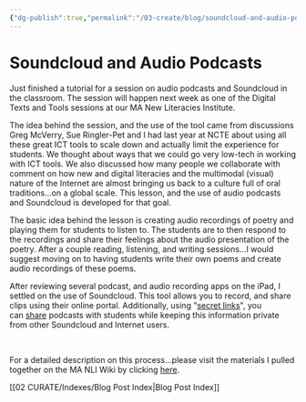 ```yaml
---
{"dg-publish":true,"permalink":"/03-create/blog/soundcloud-and-audio-podcasts/","title":"Soundcloud and Audio Podcasts","tags":["education","icts","ipads","new-literacies","podcasting","soundcloud","technology"]}
---
```


# Soundcloud and Audio Podcasts

Just finished a tutorial for a session on audio podcasts and Soundcloud in the classroom. The session will happen next week as one of the Digital Texts and Tools sessions at our MA New Literacies Institute.

The idea behind the session, and the use of the tool came from discussions Greg McVerry, Sue Ringler-Pet and I had last year at NCTE about using all these great ICT tools to scale down and actually limit the experience for students. We thought about ways that we could go very low-tech in working with ICT tools. We also discussed how many people we collaborate with comment on how new and digital literacies and the multimodal (visual) nature of the Internet are almost bringing us back to a culture full of oral traditions...on a global scale. This lesson, and the use of audio podcasts and Soundcloud is developed for that goal.

The basic idea behind the lesson is creating audio recordings of poetry and playing them for students to listen to. The students are to then respond to the recordings and share their feelings about the audio presentation of the poetry. After a couple reading, listening, and writing sessions...I would suggest moving on to having students write their own poems and create audio recordings of these poems.

After reviewing several podcast, and audio recording apps on the iPad, I settled on the use of Soundcloud. This tool allows you to record, and share clips using their online portal. Additionally, using "[secret links](http://soundcloud.com/101/secret-links)", you can [share](http://help.soundcloud.com/customer/portal/topics/110293-sharing?page=2) podcasts with students while keeping this information private from other Soundcloud and Internet users.

 

For a detailed description on this process...please visit the materials I pulled together on the MA NLI Wiki by clicking [here](http://mnli12.wikispaces.com/Tune%20Out%20the%20Visual%20Data%20-%20Audio%20podcasts%20and%20experiencing%20poetry).

[[02 CURATE/Indexes/Blog Post Index\|Blog Post Index]]